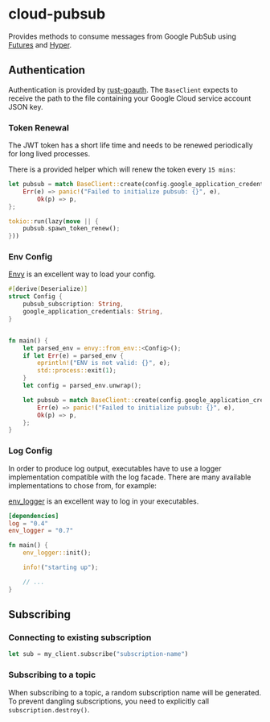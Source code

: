 # cloud-pubsub

Provides methods to consume messages from Google PubSub using
[Futures](https://github.com/rust-lang-nursery/futures-rs)
and [Hyper](https://hyper.rs).


## Authentication

Authentication is provided by [rust-goauth](https://github.com/durch/rust-goauth).
The `BaseClient` expects to receive the path to the file containing your Google Cloud
service account JSON key.

### Token Renewal

The JWT token has a short life time and needs to be renewed periodically for long lived processes.

There is a provided helper which will renew the token every `15 mins`:

```rs
let pubsub = match BaseClient::create(config.google_application_credentials) {
    Err(e) => panic!("Failed to initialize pubsub: {}", e),
        Ok(p) => p,
};

tokio::run(lazy(move || {
    pubsub.spawn_token_renew();
}))
```

### Env Config

[Envy](https://github.com/softprops/envy) is an excellent way to load your config.

```rs
#[derive(Deserialize)]
struct Config {
    pubsub_subscription: String,
    google_application_credentials: String,
}


fn main() {
    let parsed_env = envy::from_env::<Config>();
    if let Err(e) = parsed_env {
        eprintln!("ENV is not valid: {}", e);
        std::process::exit(1);
    }
    let config = parsed_env.unwrap();

    let pubsub = match BaseClient::create(config.google_application_credentials) {
        Err(e) => panic!("Failed to initialize pubsub: {}", e),
        Ok(p) => p,
    };
}
```

### Log Config

In order to produce log output, executables have to use a logger implementation compatible with the log facade.
There are many available implementations to chose from, for example:

[env_logger](https://github.com/sebasmagri/env_logger/) is an excellent way to log in your executables.

```toml
[dependencies]
log = "0.4"
env_logger = "0.7"
```

```rs
fn main() {
    env_logger::init();

    info!("starting up");

    // ...
}
```

## Subscribing

### Connecting to existing subscription

```rs
let sub = my_client.subscribe("subscription-name")
```

### Subscribing to a topic

When subscribing to a topic, a random subscription name will be generated. To prevent dangling
subscriptions, you need to explicitly call `subscription.destroy()`.
